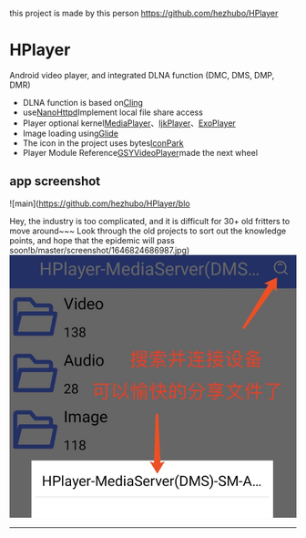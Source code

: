 this project is made by this person https://github.com/hezhubo/HPlayer

# HPlayer
Android video player, and integrated DLNA function (DMC, DMS, DMP, DMR)

* DLNA function is based on[Cling](https://github.com/4thline/cling)
* use[NanoHttpd](https://github.com/NanoHttpd/nanohttpd)Implement local file share access
* Player optional kernel[MediaPlayer](https://developer.android.google.cn/reference/android/media/MediaPlayer)、[IjkPlayer](https://github.com/bilibili/ijkplayer)、[ExoPlayer](https://github.com/google/ExoPlayer)
* Image loading using[Glide](https://github.com/bumptech/glide)
* The icon in the project uses bytes[IconPark](https://iconpark.oceanengine.com/)
* Player Module Reference[GSYVideoPlayer](https://github.com/CarGuo/GSYVideoPlayer)made the next wheel


## app screenshot
![main](https://github.com/hezhubo/HPlayer/blo

Hey, the industry is too complicated, and it is difficult for 30+ old fritters to move around~~~ Look through the old projects to sort out the knowledge points, and hope that the epidemic will pass soon!b/master/screenshot/1646824686987.jpg)
![dms](https://github.com/hezhubo/HPlayer/blob/master/screenshot/1646824978948.jpg)

---
